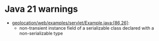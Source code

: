 # Java 21 warnings

- [geolocation/web/examples/servlet/Example.java:[86,26]](./geo-location.web.examples/geo-location.web.examples.servlet/src/main/java/fiftyone/geolocation/web/examples/servlet/Example.java#L86C26):
  - non-transient instance field of a serializable class declared with a non-serializable type
